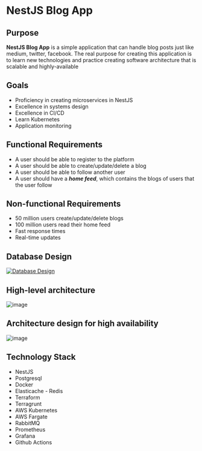 # NestJS Blog App

## Purpose
**NestJS Blog App** is a simple application that can handle blog posts just like medium, twitter, facebook. The real purpose for creating this application is to learn new technologies and practice creating software architecture that is scalable and highly-available

## Goals
* Proficiency in creating microservices in NestJS
* Excellence in systems design
* Excellence in CI/CD
* Learn Kubernetes
* Application monitoring

## Functional Requirements
- A user should be able to register to the platform
- A user should be able to create/update/delete a blog
- A user should be able to follow another user
- A user should have a _**home feed**_, which contains the blogs of users that the user follow
## Non-functional Requirements
- 50 million users create/update/delete blogs
- 100 million users read their home feed
- Fast response times
- Real-time updates
## Database Design
[![Database Design](https://app.eraser.io/workspace/uFj0XfkrIEXLeRA9qaac/preview?elements=-wHSyNFibqALHvVjcz9u_Q&type=embed)](https://app.eraser.io/workspace/uFj0XfkrIEXLeRA9qaac?elements=-wHSyNFibqALHvVjcz9u_Q)

## High-level architecture
![image](https://github.com/kylehipz/simpleng-blog-app/assets/31435847/f4c36ce9-a1fe-415e-ba5d-4349e3853559)
## Architecture design for high availability
![image](https://github.com/user-attachments/assets/986f04c0-7e47-4bd0-95f0-3e8e9dbbaa1d)

## Technology Stack
- NestJS
- Postgresql
- Docker
- Elasticache - Redis
- Terraform
- Terragrunt
- AWS Kubernetes
- AWS Fargate
- RabbitMQ
- Prometheus
- Grafana
- Github Actions
